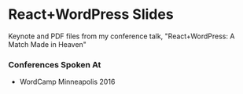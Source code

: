 # React+WordPress Slides
Keynote and PDF files from my conference talk, "React+WordPress: A Match Made in Heaven"

### Conferences Spoken At
* WordCamp Minneapolis 2016

